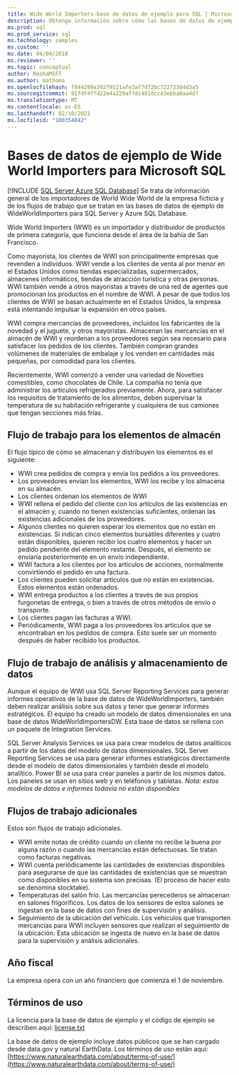 ```yaml
---
title: Wide World Importers-base de datos de ejemplo para SQL | Microsoft Docs
description: Obtenga información sobre cómo las bases de datos de ejemplo WideWorldImporters admiten los flujos de trabajo de la empresa ficticia WideWorldImporters.
ms.prod: sql
ms.prod_service: sql
ms.technology: samples
ms.custom: ''
ms.date: 04/04/2018
ms.reviewer: ''
ms.topic: conceptual
author: MashaMSFT
ms.author: mathoma
ms.openlocfilehash: f844299a392f9521afe3af7d72bc72272304d3a5
ms.sourcegitcommit: 917df4ffd22e4a229af7dc481dcce3ebba0aa4d7
ms.translationtype: MT
ms.contentlocale: es-ES
ms.lasthandoff: 02/10/2021
ms.locfileid: "100354042"
---
```

# <a name="wide-world-importers-sample-databases-for-microsoft-sql"></a>Bases de datos de ejemplo de Wide World Importers para Microsoft SQL
[!INCLUDE [SQL Server Azure SQL Database](../includes/applies-to-version/sql-asdb.md)]
Se trata de información general de los importadores de World Wide World de la empresa ficticia y de los flujos de trabajo que se tratan en las bases de datos de ejemplo de WideWorldImporters para SQL Server y Azure SQL Database.  

Wide World Importers (WWI) es un importador y distribuidor de productos de primera categoría, que funciona desde el área de la bahía de San Francisco.

Como mayorista, los clientes de WWI son principalmente empresas que revenden a individuos. WWI vende a los clientes de venta al por menor en el Estados Unidos como tiendas especializadas, supermercados, almacenes informáticos, tiendas de atracción turística y otras personas. WWI también vende a otros mayoristas a través de una red de agentes que promocionan los productos en el nombre de WWI. A pesar de que todos los clientes de WWI se basan actualmente en el Estados Unidos, la empresa está intentando impulsar la expansión en otros países.

WWI compra mercancías de proveedores, incluidos los fabricantes de la novedad y el juguete, y otros mayoristas. Almacenan las mercancías en el almacén de WWI y reordenan a los proveedores según sea necesario para satisfacer los pedidos de los clientes. También compran grandes volúmenes de materiales de embalaje y los venden en cantidades más pequeñas, por comodidad para los clientes.

Recientemente, WWI comenzó a vender una variedad de Novelties comestibles, como chocolates de Chile.  La compañía no tenía que administrar los artículos refrigerados previamente. Ahora, para satisfacer los requisitos de tratamiento de los alimentos, deben supervisar la temperatura de su habitación refrigerante y cualquiera de sus camiones que tengan secciones más frías.

## <a name="workflow-for-warehouse-stock-items"></a>Flujo de trabajo para los elementos de almacén

El flujo típico de cómo se almacenan y distribuyen los elementos es el siguiente:
- WWI crea pedidos de compra y envía los pedidos a los proveedores.
- Los proveedores envían los elementos, WWI los recibe y los almacena en su almacén.
- Los clientes ordenan los elementos de WWI
- WWI rellena el pedido del cliente con los artículos de las existencias en el almacén y, cuando no tienen existencias suficientes, ordenan las existencias adicionales de los proveedores.
- Algunos clientes no quieren esperar los elementos que no están en existencias. Si indican cinco elementos bursátiles diferentes y cuatro están disponibles, quieren recibir los cuatro elementos y hacer un pedido pendiente del elemento restante. Después, el elemento se enviaría posteriormente en un envío independiente.
- WWI factura a los clientes por los artículos de acciones, normalmente convirtiendo el pedido en una factura.
- Los clientes pueden solicitar artículos que no están en existencias. Estos elementos están ordenados.
- WWI entrega productos a los clientes a través de sus propios furgonetas de entrega, o bien a través de otros métodos de envío o transporte.
- Los clientes pagan las facturas a WWI.
- Periódicamente, WWI paga a los proveedores los artículos que se encontraban en los pedidos de compra. Esto suele ser un momento después de haber recibido los productos.

## <a name="data-warehouse-and-analysis-workflow"></a>Flujo de trabajo de análisis y almacenamiento de datos

Aunque el equipo de WWI usa SQL Server Reporting Services para generar informes operativos de la base de datos de WideWorldImporters, también deben realizar análisis sobre sus datos y tener que generar informes estratégicos. El equipo ha creado un modelo de datos dimensionales en una base de datos WideWorldImportersDW. Esta base de datos se rellena con un paquete de Integration Services.

SQL Server Analysis Services se usa para crear modelos de datos analíticos a partir de los datos del modelo de datos dimensionales. SQL Server Reporting Services se usa para generar informes estratégicos directamente desde el modelo de datos dimensionales y también desde el modelo analítico. Power BI se usa para crear paneles a partir de los mismos datos. Los paneles se usan en sitios web y en teléfonos y tabletas. *Nota: estos modelos de datos e informes todavía no están disponibles*

## <a name="additional-workflows"></a>Flujos de trabajo adicionales

Estos son flujos de trabajo adicionales.
- WWI emite notas de crédito cuando un cliente no recibe la buena por alguna razón o cuando las mercancías están defectuosas. Se tratan como facturas negativas.
- WWI cuenta periódicamente las cantidades de existencias disponibles para asegurarse de que las cantidades de existencias que se muestran como disponibles en su sistema son precisas. (El proceso de hacer esto se denomina stocktake).
- Temperaturas del salón frío. Las mercancías perecederos se almacenan en salones frigoríficos. Los datos de los sensores de estos salones se ingestan en la base de datos con fines de supervisión y análisis.
- Seguimiento de la ubicación del vehículo. Los vehículos que transporten mercancías para WWI incluyen sensores que realizan el seguimiento de la ubicación. Esta ubicación se ingesta de nuevo en la base de datos para la supervisión y análisis adicionales.

## <a name="fiscal-year"></a>Año fiscal

La empresa opera con un año financiero que comienza el 1 de noviembre.

## <a name="terms-of-use"></a>Términos de uso

La licencia para la base de datos de ejemplo y el código de ejemplo se describen aquí: [license.txt](https://github.com/Microsoft/sql-server-samples/blob/master/license.txt)

La base de datos de ejemplo incluye datos públicos que se han cargado desde data.gov y natural EarthData. Los términos de uso están aquí: [https://www.naturalearthdata.com/about/terms-of-use/](https://www.naturalearthdata.com/about/terms-of-use/)
